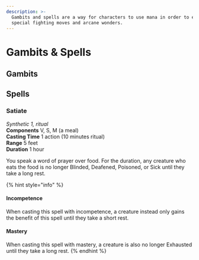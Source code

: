```yaml
---
description: >-
  Gambits and spells are a way for characters to use mana in order to execute
  special fighting moves and arcane wonders.
---
```


# Gambits & Spells

## Gambits

## Spells

### Satiate

_Synthetic 1, ritual_  
**Components** V, S, M \(a meal\)  
**Casting Time** 1 action \(10 minutes ritual\)  
**Range** 5 feet  
**Duration** 1 hour

You speak a word of prayer over food. For the duration, any creature who eats the food is no longer Blinded, Deafened, Poisoned, or Sick until they take a long rest.

{% hint style="info" %}
#### Incompetence

When casting this spell with incompetence, a creature instead only gains the benefit of this spell until they take a short rest.

#### Mastery

When casting this spell with mastery, a creature is also no longer Exhausted until they take a long rest.
{% endhint %}



